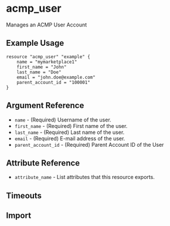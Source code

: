 # acmp_user

Manages an ACMP User Account

## Example Usage

```hcl
resource "acmp_user" "example" {
    name = "mymarketplace1"
    first_name = "John"
    last_name = "Doe"
    email = "john.doe@example.com"
    parent_account_id = "100001"
}
```

## Argument Reference

* `name` - (Required) Username of the user.
* `first_name` - (Required) First name of the user.
* `last_name` - (Required) Last name of the user.
* `email` - (Required) E-mail address of the user.
* `parent_account_id` - (Required) Parent Account ID of the User

## Attribute Reference

* `attribute_name` - List attributes that this resource exports.

## Timeouts

## Import

